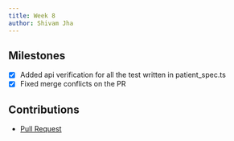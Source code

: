 ```yaml
---
title: Week 8
author: Shivam Jha
---
```


## Milestones
- [x] Added api verification for all the test written in patient_spec.ts
- [x] Fixed merge conflicts on the PR

## Contributions
- [Pull Request](https://github.com/coronasafe/care_fe/pull/5632)